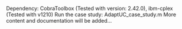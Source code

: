 Dependency: CobraToolbox (Tested with version: 2.42.0), ibm-cplex (Tested with v1210)
Run the case study: AdaptUC_case_study.m
More content and documentation will be added...
